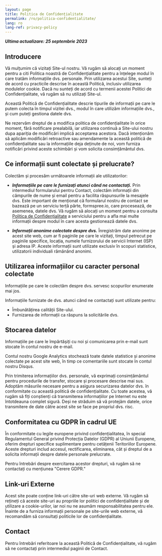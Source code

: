 ```yaml
---
layout: page
title: Politica de Confidențialitate
permalink: /ro/politica-confidentialitate/
lang: ro
lang-ref: privacy-policy
---
```


_**Ultima actualizare: 25 septembrie 2023**_

## Introducere

Vă mulțumim că vizitați Site-ul nostru. Vă rugăm să alocați un moment pentru a citi Politica noastră de Confidențialitate pentru a înțelege modul în care tratăm informațiile dvs. personale. Prin utilizarea acestui Site, sunteți de acord cu practicile descrise în această Politică, inclusiv utilizarea modulelor cookie. Dacă nu sunteți de acord cu termenii acestei Politici de Confidențialitate, vă rugăm să nu utilizați Site-ul.

Această Politică de Confidențialitate descrie tipurile de informații pe care le putem colecta în timpul vizitei dvs., modul în care utilizăm informațiile dvs., și cum puteți gestiona datele dvs.

Ne rezervăm dreptul de a modifica politica de confidențialitate în orice moment, fără notificare prealabilă, iar utilizarea continuă a Site-ului nostru dupa apariția de modificări implică acceptarea acestora. Dacă intenționăm să aplicăm modificări retroactive sau amendamente la această politică de confidențialitate sau la informațiile deja deținute de noi, vom furniza notificări privind aceste schimbări și vom solicita consimțământul dvs.

## Ce informații sunt colectate și prelucrate?

Colectăm și procesăm următoarele informații ale utilizatorilor:

- ***Informațiile pe care le furnizați atunci când ne contactați.*** Prin intermediul formularului pentru Contact, colectăm informații din câmpurile de nume și email pentru a facilita răspunsurile la mesajele dvs. Este important de menționat că formularul nostru de contact se bazează pe un serviciu terță părte, formspree.io, care procesează, de asemenea, datele dvs. Vă rugăm să alocați un moment pentru a consulta [Politica de Confidențialitate](https://formspree.io/legal/privacy-policy/) a serviciului pentru a afla mai multe informații despre modul în care acesta gestionează datele dvs.

- ***Informații anonime colectate despre dvs.*** Înregistrăm date anonime pe acest site web, cum ar fi paginile pe care le vizitați, timpul petrecut pe paginile specifice, locația, numele furnizorului de servicii Internet (ISP) și adresa IP. Aceste informații sunt utilizate exclusiv în scopuri statistice, utilizatorii individuali rămânând anonimi.

## Utilizarea informațiilor cu caracter personal colectate

Informațiile pe care le colectăm despre dvs. servesc scopurilor enumerate mai jos.

Informațiile furnizate de dvs. atunci când ne contactați sunt utilizate pentru:
- Îmbunătățirea calității Site-ului.
- Furnizarea de informații ca răspuns la solicitările dvs.

## Stocarea datelor

Informațiile pe care le împărtășiți cu noi și comunicarea prin e-mail sunt stocate în contul nostru de e-mail.

Contul nostru Google Analytics stochează toate datele statistice și anonime colectate pe acest site web, în timp ce comentariile sunt stocate în contul nostru Disqus.

Prin trimiterea informațiilor dvs. personale, vă exprimați consimțământul pentru procedurile de transfer, stocare și procesare descrise mai sus. Adoptăm măsurile necesare pentru a asigura securizarea datelor dvs. în conformitate cu această politică de confidențialitate. Cu toate acestea, vă rugăm să fiți conștienți că transmiterea informațiilor pe Internet nu este întotdeauna complet sigură. Deși ne străduim să vă protejăm datele, orice transmitere de date către acest site se face pe propriul dvs. risc.

## Conformitatea cu GDPR în cadrul UE

În conformitate cu legile europene privind confidențialitatea, în special Regulamentul General privind Protecția Datelor (GDPR) al Uniunii Europene, oferim drepturi specifice suplimentare pentru cetățenii Teritoriilor Europene. Aceste drepturi includ accesul, rectificarea, eliminarea, cât și dreptul de a solicita informații despre datele personale prelucrate.

Pentru întrebări despre exercitarea acestor drepturi, vă rugăm să ne contactați cu mențiunea "Cerere GDPR."

## Link-uri Externe

Acest site poate conține link-uri către site-uri web externe. Vă rugăm să rețineți că aceste site-uri au propriile lor politici de confidențialitate și de utilizare a cookie-urilor, iar noi nu ne asumăm responsabilitatea pentru ele. Înainte de a furniza informații personale pe site-urile web externe, vă recomandăm să consultați politicile lor de confidențialitate.

## Contact

Pentru întrebări referitoare la această Politică de Confidențialitate, vă rugăm să ne contactați prin intermediul paginii de Contact.
